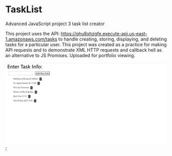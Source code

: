 # TaskList
Advanced JavaScript project 3 task list creator

This project uses the API: https://ghu8xhzgfe.execute-api.us-east-1.amazonaws.com/tasks to handle creating, storing, displaying, and deleting tasks for a particular user.
This project was created as a practice for making API requests and to demonstrate XML HTTP requests and callback hell as an alternative to JS Promises. Uploaded for portfolio viewing.




![In-App Screenshot](project3.JPG?raw=true "Optional Title");
